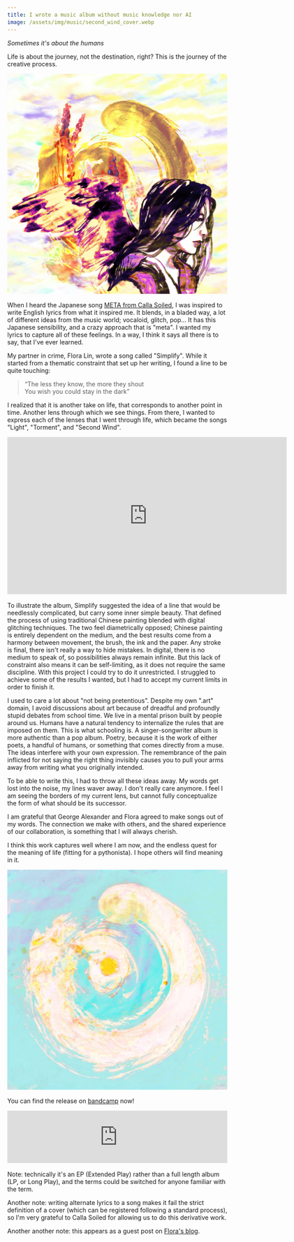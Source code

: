 ```yaml
---
title: I wrote a music album without music knowledge nor AI
image: /assets/img/music/second_wind_cover.webp
---
```


_Sometimes it's about the humans_

Life is about the journey, not the destination, right?
This is the journey of the creative process.

<img src="/assets/img/music/second_wind_cover.webp" alt="The cover, a glitched Chinese painting of a woman with flowers, and an enso sun" class="w30"/>

When I heard the Japanese song [META from Calla Soiled](https://callasoiled.bandcamp.com/album/meta), I was inspired to write English lyrics from what it inspired me.
It blends, in a bladed way, a lot of different ideas from the music world; vocaloid, glitch, pop...
It has this Japanese sensibility, and a crazy approach that is "meta".
I wanted my lyrics to capture all of these feelings.
In a way, I think it says all there is to say, that I've ever learned.

My partner in crime, Flora Lin, wrote a song called "Simplify".
While it started from a thematic constraint that set up her writing, I found a line to be quite touching:
<blockquote>
“The less they know, the more they shout <br/>
You wish you could stay in the dark”
</blockquote>

I realized that it is another take on life, that corresponds to another point in time.
Another lens through which we see things.
From there, I wanted to express each of the lenses that I went through life, which became the songs "Light", "Torment", and "Second Wind".

<iframe
    width="640"
    height="360"
    src="https://www.youtube.com/embed/_XeQfhzKvto"
    frameborder="0"
    allow="autoplay; encrypted-media"
    allowfullscreen
>
</iframe>

To illustrate the album, Simplify suggested the idea of a line that would be needlessly complicated, but carry some inner simple beauty.
That defined the process of using traditional Chinese painting blended with digital glitching techniques.
The two feel diametrically opposed; Chinese painting is entirely dependent on the medium, and the best results come from a harmony between movement, the brush, the ink and the paper.
Any stroke is final, there isn't really a way to hide mistakes.
In digital, there is no medium to speak of, so possibilities always remain infinite. But this lack of constraint also means it can be self-limiting, as it does not require the same discipline.
With this project I could try to do it unrestricted.
I struggled to achieve some of the results I wanted, but I had to accept my current limits in order to finish it.

I used to care a lot about "not being pretentious".
Despite my own ".art" domain, I avoid discussions about art because of dreadful and profoundly stupid debates from school time.
We live in a mental prison built by people around us.
Humans have a natural tendency to internalize the rules that are imposed on them.
This is what schooling is.
A singer-songwriter album is more authentic than a pop album.
Poetry, because it is the work of either poets, a handful of humans, or something that comes directly from a muse.
The ideas interfere with your own expression.
The remembrance of the pain inflicted for not saying the right thing invisibly causes you to pull your arms away from writing what you originally intended.

To be able to write this, I had to throw all these ideas away.
My words get lost into the noise, my lines waver away.
I don't really care anymore.
I feel I am seeing the borders of my current lens, but cannot fully conceptualize the form of what should be its successor.

I am grateful that George Alexander and Flora agreed to make songs out of my words.
The connection we make with others, and the shared experience of our collaboration, is something that I will always cherish.

I think this work captures well where I am now, and the endless quest for the meaning of life (fitting for a pythonista).
I hope others will find meaning in it.

<img src="/assets/img/music/bg_sun.webp" alt="An enso sun" class="w30"/>

You can find  the release on [bandcamp](https://georgealexander.bandcamp.com/album/second-wind) now!
<iframe style="border: 0; width: 100%; height: 120px;" src="https://bandcamp.com/EmbeddedPlayer/album=1058558605/size=large/bgcol=2b2b2b/linkcol=2b2b2b/tracklist=false/artwork=small/transparent=true/" seamless><a href="https://georgealexander.bandcamp.com/album/second-wind">Second Wind by georgealexndr, Flora Lin</a></iframe>

Note: technically it's an EP (Extended Play) rather than a full length album (LP, or Long Play), and the terms could be switched for anyone familiar with the term.

Another note: writing alternate lyrics to a song makes it fail the strict definition of a cover (which can be registered following a standard process), so I'm very grateful to Calla Soiled for allowing us to do this derivative work.

Another another note: this appears as a guest post on [Flora's blog](https://floralinmusic.com/2024/10/08/SecondWind.html).